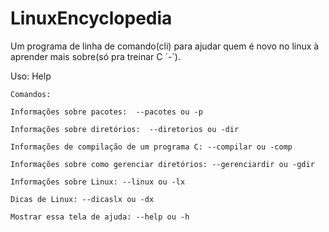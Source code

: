 # LinuxEncyclopedia
Um programa de linha de comando(cli) para ajudar quem é novo no linux  à aprender mais sobre(só pra treinar C ´-´).

Uso:  Help

    Comandos:
    
    Informações sobre pacotes:  --pacotes ou -p

    Informações sobre diretórios:  --diretorios ou -dir

    Informações de compilação de um programa C: --compilar ou -comp

    Informações sobre como gerenciar diretórios: --gerenciardir ou -gdir

    Informações sobre Linux: --linux ou -lx

    Dicas de Linux: --dicaslx ou -dx

    Mostrar essa tela de ajuda: --help ou -h


